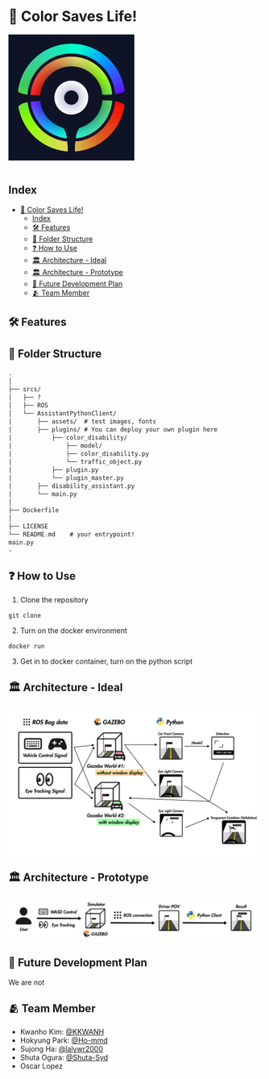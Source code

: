 # 🎨 Color Saves Life!

<div width="100%"><img src="/imgs/logo.png" align="center" width="250"></div><br/>

## Index
- [🎨 Color Saves Life!](#-color-saves-life)
  - [Index](#index)
  - [🛠️ Features](#️-features)
  - [📁 Folder Structure](#-folder-structure)
  - [❓ How to Use](#-how-to-use)
  - [🏛️ Architecture - Ideal](#️-architecture---ideal)
  - [🏛️ Architecture - Prototype](#️-architecture---prototype)
  - [🤔 Future Development Plan](#-future-development-plan)
  - [🫂 Team Member](#-team-member)

## 🛠️ Features

## 📁 Folder Structure
```shell
.
│
├── srcs/
│   ├── ?
│   ├── ROS
│   └── AssistantPythonClient/
|       ├── assets/  # test images, fonts
|       ├── plugins/ # You can deploy your own plugin here
|           ├── color_disability/
|               ├── model/
|               ├── color_disability.py
|               └── traffic_object.py
|           ├── plugin.py
|           └── plugin_master.py
|       ├── disability_assistant.py
|       └── main.py
│
├── Dockerfile
│
├── LICENSE
└── README.md    # your entrypoint!
main.py
- 
```

## ❓ How to Use

1. Clone the repository
```shell
git clone
```

2. Turn on the docker environment
```shell
docker run
```

3. Get in to docker container, turn on the python script


## 🏛️ Architecture - Ideal

<img src="/imgs/architecture-ideal.png" align="center">

## 🏛️ Architecture - Prototype

<img src="/imgs/architecture-prototype.png" align="center">

## 🤔 Future Development Plan

We are not  

## 🫂 Team Member
- Kwanho Kim: [@KKWANH](https://github.com/KKWANH)
- Hokyung Park: [@Ho-mmd](https://github.com/ho-mmd)
- Sujong Ha: [@lalywr2000](https://github.com/lalywr2000)
- Shuta Ogura: [@Shuta-Syd](https://github.com/Shuta-Syd)
- Oscar Lopez

